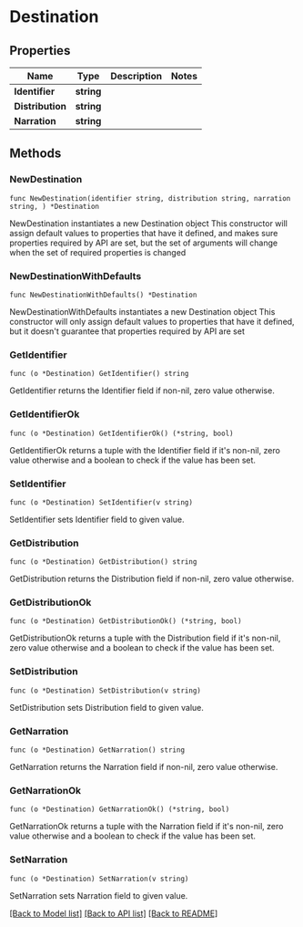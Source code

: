 # Destination

## Properties

Name | Type | Description | Notes
------------ | ------------- | ------------- | -------------
**Identifier** | **string** |  | 
**Distribution** | **string** |  | 
**Narration** | **string** |  | 

## Methods

### NewDestination

`func NewDestination(identifier string, distribution string, narration string, ) *Destination`

NewDestination instantiates a new Destination object
This constructor will assign default values to properties that have it defined,
and makes sure properties required by API are set, but the set of arguments
will change when the set of required properties is changed

### NewDestinationWithDefaults

`func NewDestinationWithDefaults() *Destination`

NewDestinationWithDefaults instantiates a new Destination object
This constructor will only assign default values to properties that have it defined,
but it doesn't guarantee that properties required by API are set

### GetIdentifier

`func (o *Destination) GetIdentifier() string`

GetIdentifier returns the Identifier field if non-nil, zero value otherwise.

### GetIdentifierOk

`func (o *Destination) GetIdentifierOk() (*string, bool)`

GetIdentifierOk returns a tuple with the Identifier field if it's non-nil, zero value otherwise
and a boolean to check if the value has been set.

### SetIdentifier

`func (o *Destination) SetIdentifier(v string)`

SetIdentifier sets Identifier field to given value.


### GetDistribution

`func (o *Destination) GetDistribution() string`

GetDistribution returns the Distribution field if non-nil, zero value otherwise.

### GetDistributionOk

`func (o *Destination) GetDistributionOk() (*string, bool)`

GetDistributionOk returns a tuple with the Distribution field if it's non-nil, zero value otherwise
and a boolean to check if the value has been set.

### SetDistribution

`func (o *Destination) SetDistribution(v string)`

SetDistribution sets Distribution field to given value.


### GetNarration

`func (o *Destination) GetNarration() string`

GetNarration returns the Narration field if non-nil, zero value otherwise.

### GetNarrationOk

`func (o *Destination) GetNarrationOk() (*string, bool)`

GetNarrationOk returns a tuple with the Narration field if it's non-nil, zero value otherwise
and a boolean to check if the value has been set.

### SetNarration

`func (o *Destination) SetNarration(v string)`

SetNarration sets Narration field to given value.



[[Back to Model list]](../README.md#documentation-for-models) [[Back to API list]](../README.md#documentation-for-api-endpoints) [[Back to README]](../README.md)


